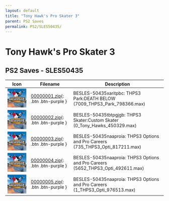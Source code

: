```yaml
---
layout: default
title: "Tony Hawk's Pro Skater 3"
parent: PS2 Saves
permalink: PS2/SLES50435/
---
```

# Tony Hawk's Pro Skater 3

## PS2 Saves - SLES50435

| Icon | Filename | Description |
|------|----------|-------------|
| ![Tony Hawk's Pro Skater 3](icon0.png) | [00000001.zip](00000001.zip){: .btn .btn-purple } | BESLES-50435xaritpbc: THPS3 Park:DEATH BELOW (7009_THPS3_Park_798366.max) |
| ![Tony Hawk's Pro Skater 3](icon0.png) | [00000002.zip](00000002.zip){: .btn .btn-purple } | BESLES-50435tbtpgjgb: THPS3 Skater:Custom Skater (0_Tony_Hawks_450329.max) |
| ![Tony Hawk's Pro Skater 3](icon0.png) | [00000003.zip](00000003.zip){: .btn .btn-purple } | BESLES-50435naaproia: THPS3 Options and Pro Careers (735_THPS3_Opti_817211.max) |
| ![Tony Hawk's Pro Skater 3](icon0.png) | [00000004.zip](00000004.zip){: .btn .btn-purple } | BESLES-50435naaproia: THPS3 Options and Pro Careers (5652_THPS3_Opti_492611.max) |
| ![Tony Hawk's Pro Skater 3](icon0.png) | [00000005.zip](00000005.zip){: .btn .btn-purple } | BESLES-50435naaproia: THPS3 Options and Pro Careers (1_THPS3_Opti_976513.max) |

